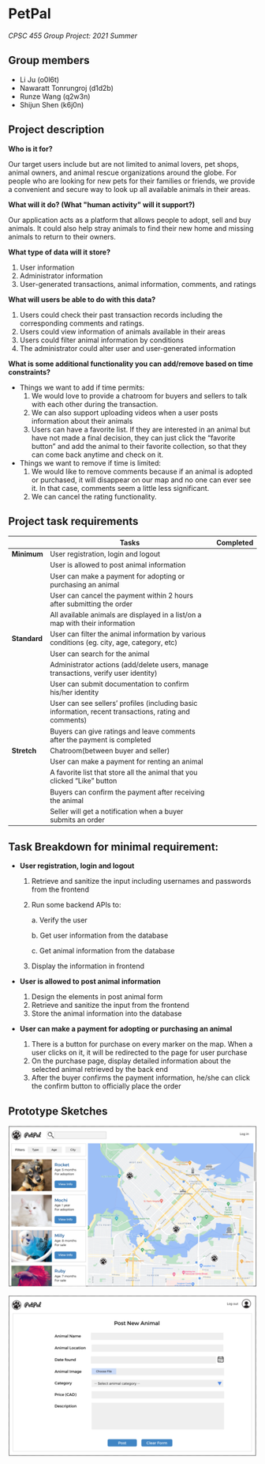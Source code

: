 # PetPal
*CPSC 455 Group Project: 2021 Summer* 


## Group members

* Li Ju (o0l6t)
* Nawaratt Tonrungroj (d1d2b)
* Runze Wang (q2w3n)
* Shijun Shen (k6j0n)

## Project description

**Who is it for?**

Our target users include but are not limited to animal lovers, pet shops, animal owners, and animal rescue organizations around the globe. For people who are looking for new pets for their families or friends, we provide a convenient and secure way to look up all available animals in their areas.


**What will it do? (What "human activity" will it support?)**

Our application acts as a platform that allows people to adopt, sell and buy animals. It could also help stray animals to find their new home and missing animals to return to their owners. 


**What type of data will it store?**

1. User information
2. Administrator information
3. User-generated transactions, animal information, comments, and ratings


**What will users be able to do with this data?**

1. Users could check their past transaction records including the corresponding comments and ratings.
2. Users could view information of animals available in their areas
3. Users could filter animal information by conditions
4. The administrator could alter user and user-generated information


**What is some additional functionality you can add/remove based on time constraints?**

* Things we want to add if time permits:
	1. We would love to provide a chatroom for buyers and sellers to talk with each other during the transaction.
	2. We can also support uploading videos when a user posts information about their animals
	3. Users can have a favorite list. If they are interested in an animal but have not made a final decision, they can just click the “favorite button” and add the animal to their favorite collection, so that they can come back anytime and check on it.
* Things we want to remove if time is limited:
	1. We would like to remove comments because if an animal is adopted or purchased, it will disappear on our map and no one can ever see it. In that case, comments seem a little less significant.
	2. We can cancel the rating functionality.


## Project task requirements


|              | Tasks                                                                                                 | Completed |
|--------------|-------------------------------------------------------------------------------------------------------|-----------|
| **Minimum**  | User registration, login and logout                                                                   |           |
|              | User is allowed to post animal information                                                            |           |
|              | User can make a payment for adopting or purchasing an animal                                          |           |
|              | User can cancel the payment within 2 hours after submitting the order                                 |           |
|              | All available animals are displayed in a list/on a map with their information                         |           |
| **Standard** | User can filter the animal information by various conditions (eg. city, age, category, etc)           |           |
|              | User can search for the animal                                                                        |           |
|              | Administrator actions (add/delete users, manage transactions, verify user identity)                   |           |
|              | User can submit documentation to confirm his/her identity                                             |           |
|              | User can see sellers’ profiles (including basic information, recent transactions, rating and comments)|           |
|              | Buyers can give ratings and leave comments after the payment is completed                             |           |
| **Stretch**  |                   Chatroom(between buyer and seller)                                                  |           |
|              | User can make a payment for renting an animal                                                         |           |
|              | A favorite list that store all the animal that you clicked “Like” button                              |           |
|              | Buyers can confirm the payment after receiving the animal                                             |           |
|              | Seller will get a notification when a buyer submits an order                                          |           |

## Task Breakdown for minimal requirement:
* **User registration, login and logout**

	1. Retrieve and sanitize the input including usernames and passwords from the frontend
	2. Run some backend APIs to:

		a. Verify the user
		
		b. Get user information from the database
		
		c. Get animal information from the database
		
	3. Display the information in frontend

* **User is allowed to post animal information**
	1. Design the elements in post animal form
	2. Retrieve and sanitize the input from the frontend
	3. Store the animal information into the database

* **User can make a payment for adopting or purchasing an animal**
	1. There is a button for purchase on every marker on the map. When a user clicks on it, it will be redirected to the page for user purchase
	2. On the purchase page, display detailed information about the selected animal retrieved by the back end
	3. After the buyer confirms the payment information, he/she can click the confirm button to officially place the order


## Prototype Sketches
![alt text](https://github.com/Zephyr0402/PetPal/blob/main/PetPal_homepage.png?raw=true)

![alt text](https://github.com/Zephyr0402/PetPal/blob/main/PetPal_post-animal-page.png?raw=true)
